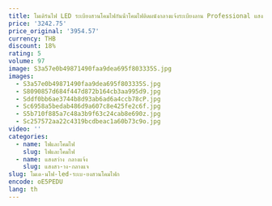 ```yaml
---
title: โมเดิร์นไฟ LED ระเบียงสวนโคมไฟกันน้ําโคมไฟติดผนังกลางแจ้งระเบียงลาน Professional แสงกลางแจ้ง Wall sconce
price: '3242.75'
price_original: '3954.57'
currency: THB
discount: 18%
rating: 5
volume: 97
image: S3a57e0b49871490faa9dea695f803335S.jpg
images:
  - S3a57e0b49871490faa9dea695f803335S.jpg
  - S8090857d684f447d872b164cb3aa995d9.jpg
  - Sddf0bb6ae3744b8d93ab6ad6a4ccb78cP.jpg
  - Sc6958a5bedab486d9a607c8e425fe2c6f.jpg
  - S5b710f885a7c48a3b9f63c24cab8e690z.jpg
  - Sc257572aa22c4319bcdbeac1a60b73c9o.jpg
video: ''
categories:
  - name: ไฟและโคมไฟ
    slug: ไฟและโคมไฟ
  - name: แสงสว่าง กลางแจ้ง
    slug: แสงสว-าง-กลางแจ
slug: โมเด-นไฟ-led-ระเบ-ยงสวนโคมไฟก
encode: oE5PEDU
lang: th
---
```

  